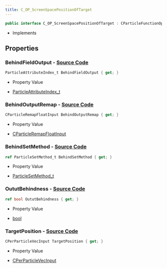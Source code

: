 ```yaml
---
title: C_OP_ScreenSpacePositionOfTarget
---
```


```csharp
public interface C_OP_ScreenSpacePositionOfTarget : CParticleFunctionOperator, CParticleFunction, ISchemaClass<CParticleFunction>, ISchemaClass<CParticleFunctionOperator>, ISchemaClass<C_OP_ScreenSpacePositionOfTarget>, ISchemaField, ISchemaClass, INativeHandle
```

- Implements

## Properties

### **BehindFieldOutput** - [Source Code](https://github.com/swiftly-solution/swiftlys2/blob/main/managed/src/SwiftlyS2.Generated/Schemas/Interfaces/C_OP_ScreenSpacePositionOfTarget.cs#L20)

```csharp
ParticleAttributeIndex_t BehindFieldOutput { get; }
```

- Property Value

- [ParticleAttributeIndex_t](/docs/api/shared/schemadefinitions/particleattributeindex_t)

### **BehindOutputRemap** - [Source Code](https://github.com/swiftly-solution/swiftlys2/blob/main/managed/src/SwiftlyS2.Generated/Schemas/Interfaces/C_OP_ScreenSpacePositionOfTarget.cs#L22)

```csharp
CParticleRemapFloatInput BehindOutputRemap { get; }
```

- Property Value

- [CParticleRemapFloatInput](/docs/api/shared/schemadefinitions/cparticleremapfloatinput)

### **BehindSetMethod** - [Source Code](https://github.com/swiftly-solution/swiftlys2/blob/main/managed/src/SwiftlyS2.Generated/Schemas/Interfaces/C_OP_ScreenSpacePositionOfTarget.cs#L24)

```csharp
ref ParticleSetMethod_t BehindSetMethod { get; }
```

- Property Value

- [ParticleSetMethod_t](/docs/api/shared/schemadefinitions/particlesetmethod_t)

### **OututBehindness** - [Source Code](https://github.com/swiftly-solution/swiftlys2/blob/main/managed/src/SwiftlyS2.Generated/Schemas/Interfaces/C_OP_ScreenSpacePositionOfTarget.cs#L18)

```csharp
ref bool OututBehindness { get; }
```

- Property Value

- [bool](https://learn.microsoft.com/dotnet/api/system.boolean)

### **TargetPosition** - [Source Code](https://github.com/swiftly-solution/swiftlys2/blob/main/managed/src/SwiftlyS2.Generated/Schemas/Interfaces/C_OP_ScreenSpacePositionOfTarget.cs#L16)

```csharp
CPerParticleVecInput TargetPosition { get; }
```

- Property Value

- [CPerParticleVecInput](/docs/api/shared/schemadefinitions/cperparticlevecinput)

